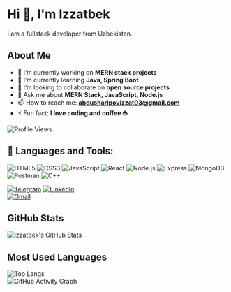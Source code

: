 # Hi 👋, I'm Izzatbek
I am a fullstack developer from Uzbekistan.

## About Me
- 🔭 I’m currently working on **MERN stack projects**
- 🌱 I’m currently learning **Java, Spring Boot**
- 👯 I’m looking to collaborate on **open source projects**
- 💬 Ask me about **MERN Stack, JavaScript, Node.js**
- 📫 How to reach me: **abdusharipovizzat03@gmail.com**
- ⚡ Fun fact: **I love coding and coffee ☕**

![Profile Views](https://komarev.com/ghpvc/?username=IncridableAcuman&color=blue)

## 🚀 Languages and Tools:
![HTML5](https://img.shields.io/badge/HTML5-E34F26?style=for-the-badge&logo=html5&logoColor=white)
![CSS3](https://img.shields.io/badge/CSS3-1572B6?style=for-the-badge&logo=css3&logoColor=white)
![JavaScript](https://img.shields.io/badge/JavaScript-F7DF1E?style=for-the-badge&logo=javascript&logoColor=black)
![React](https://img.shields.io/badge/React-20232A?style=for-the-badge&logo=react&logoColor=61DAFB)
![Node.js](https://img.shields.io/badge/Node.js-43853D?style=for-the-badge&logo=node.js&logoColor=white)
![Express](https://img.shields.io/badge/Express.js-404D59?style=for-the-badge)
![MongoDB](https://img.shields.io/badge/MongoDB-4EA94B?style=for-the-badge&logo=mongodb&logoColor=white)
![Postman](https://img.shields.io/badge/Postman-FF6C37?style=for-the-badge&logo=postman&logoColor=white)
![C++](https://img.shields.io/badge/C++-00599C?style=for-the-badge&logo=c%2B%2B&logoColor=white)


[![Telegram](https://img.shields.io/badge/Telegram-2CA5E0?style=for-the-badge&logo=telegram&logoColor=white)](https://t.me/Izzat_9011) 
[![LinkedIn](https://img.shields.io/badge/LinkedIn-0077B5?style=for-the-badge&logo=linkedin&logoColor=white)](https://www.linkedin.com/in/izzatbek-abdusharipov-300a20275//)  
[![Gmail](https://img.shields.io/badge/Gmail-D14836?style=for-the-badge&logo=gmail&logoColor=white)](mailto:abdusharipovizzat03email@gmail.com)  

## GitHub Stats  
![Izzatbek's GitHub Stats](https://github-readme-stats.vercel.app/api?username=IncridableAcuman&show_icons=true&theme=radical)  
## Most Used Languages  
![Top Langs](https://github-readme-stats.vercel.app/api/top-langs/?username=IncridableAcuman&layout=compact&theme=radical)  
![GitHub Activity Graph](https://github-readme-activity-graph.vercel.app/graph?username=IncridableAcuman&theme=react-dark)

